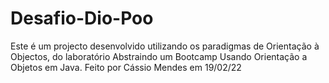 # Desafio-Dio-Poo

Este é um projecto desenvolvido utilizando os paradigmas de Orientação à Objectos, do laboratório Abstraindo um Bootcamp Usando Orientação a Objetos em Java.
Feito por Cássio Mendes em 19/02/22
